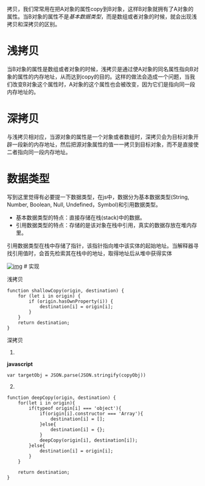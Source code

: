 拷贝，我们常常用在把A对象的属性copy到B对象，这样B对象就拥有了A对象的属性。当B对象的属性不是*基本数据类型*，而是数组或者对象的时候，就会出现浅拷贝和深拷贝的区别。

# 浅拷贝

当B对象的属性是数组或者对象的时候，浅拷贝是通过使A对象的同名属性指向B对象的属性的内存地址，从而达到copy的目的。这样的做法会造成一个问题，当我们改变B对象这个属性时，A对象的这个属性也会被改变，因为它们是指向同一段内存地址的。

# 深拷贝

与浅拷贝相对应，当源对象的属性是一个对象或者数组时，深拷贝会为目标对象开辟一段新的内存地址，然后把源对象属性的值一一拷贝到目标对象，而不是直接使二者指向同一段内存地址。

# 数据类型

写到这里觉得有必要提一下数据类型，在js中，数据分为基本数据类型(String, Number, Boolean, Null, Undefined，Symbol)和引用数据类型。

- 基本数据类型的特点：直接存储在栈(stack)中的数据。
- 引用数据类型的特点：存储的是该对象在栈中引用，真实的数据存放在堆内存里。

引用数据类型在栈中存储了指针，该指针指向堆中该实体的起始地址。当解释器寻找引用值时，会首先检索其在栈中的地址，取得地址后从堆中获得实体

[![img](https://ftp.bmp.ovh/imgs/2019/11/e92bac5084e6d6b9.jpeg)](https://ftp.bmp.ovh/imgs/2019/11/e92bac5084e6d6b9.jpeg) # 实现

浅拷贝

```
function shallowCopy(origin, destination) {
    for (let i in origin) {
        if (origin.hasOwnProperty(i)) {
            destination[i] = origin[i];
        }
    }
    return destination;
}
```

深拷贝

1.

**javascript**



```
var targetObj = JSON.parse(JSON.stringify(copyObj))
```

2.

```
function deepCopy(origin, destination) {
    for(let i in origin){
        if(typeof origin[i] === 'object'){
            if(origin[i].constructor === 'Array'){
                destination[i] = [];
            }else{
                destination[i] = {};
            }
            deepCopy(origin[i], destination[i]);
        }else{
            destination[i] = origin[i];
        }
    }

    return destination;
}
```

